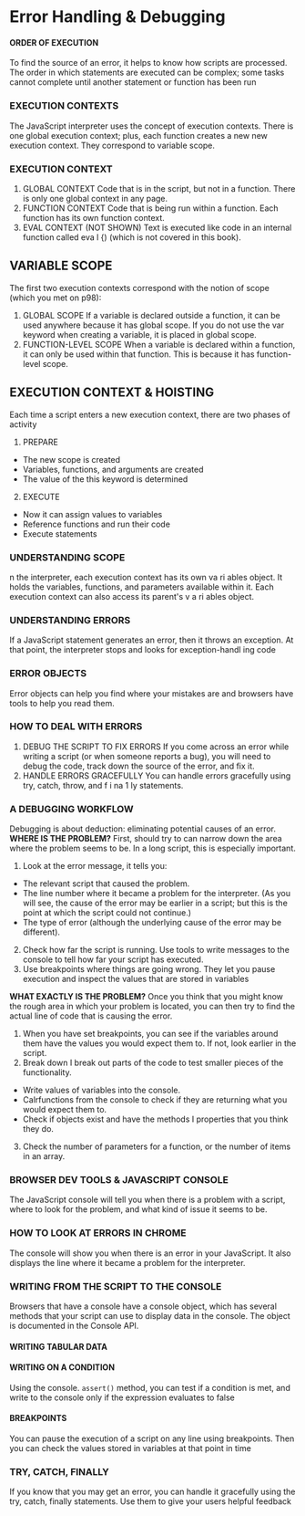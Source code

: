 # Error Handling & Debugging

#### ORDER OF EXECUTION
To find the source of an error, it helps to know how scripts are processed. 
The order in which statements are executed can be complex; some tasks 
cannot complete until another statement or function has been run

### EXECUTION CONTEXTS 
The JavaScript interpreter uses the concept of execution contexts. 
There is one global execution context; plus, each function creates a new 
new execution context. They correspond to variable scope. 

### EXECUTION CONTEXT 
1. GLOBAL CONTEXT 
Code that is in the script, but not in a function. 
There is only one global context in any page.
2. FUNCTION CONTEXT 
Code that is being run within a function. 
Each function has its own function context.
3. EVAL CONTEXT (NOT SHOWN) 
Text is executed like code in an internal function 
called eva l {) (which is not covered in this book). 

## VARIABLE SCOPE 
The first two execution contexts correspond with the 
notion of scope (which you met on p98):

1. GLOBAL SCOPE 
If a variable is declared outside a function, it can 
be used anywhere because it has global scope. 
If you do not use the var keyword when creating 
a variable, it is placed in global scope. 
2. FUNCTION-LEVEL SCOPE 
When a variable is declared within a function, 
it can only be used within that function. This is 
because it has function-level scope.

## EXECUTION CONTEXT & HOISTING 
Each time a script enters a new execution context, there are two phases 
of activity

1. PREPARE 
* The new scope is created 
* Variables, functions, and arguments are created 
* The value of the this keyword is determined 

2. EXECUTE 
* Now it can assign values to variables 
* Reference functions and run their code 
* Execute statements 

### UNDERSTANDING SCOPE 
n the interpreter, each execution context has its own va ri ables object. 
It holds the variables, functions, and parameters available within it. 
Each execution context can also access its parent's v a ri ables object.

### UNDERSTANDING ERRORS 
If a JavaScript statement generates an error, then it throws an exception. 
At that point, the interpreter stops and looks for exception-handl ing code

### ERROR OBJECTS 
Error objects can help you find where your mistakes are 
and browsers have tools to help you read them. 

### HOW TO DEAL WITH ERRORS 
1. DEBUG THE SCRIPT TO FIX ERRORS 
If you come across an error while writing a script 
(or when someone reports a bug), you will need to 
debug the code, track down the source of the error, 
and fix it. 
2.  HANDLE ERRORS GRACEFULLY 
You can handle errors gracefully using try, catch, 
throw, and f i na 1 ly statements. 


### A DEBUGGING WORKFLOW
Debugging is about deduction: eliminating potential causes of an error. 
**WHERE IS THE PROBLEM?** 
First, should try to can narrow down the area where 
the problem seems to be. In a long script, this is 
especially important. 

1. Look at the error message, it tells you: 
* The relevant script that caused the problem. 
* The line number where it became a problem for 
the interpreter. (As you will see, the cause of 
the error may be earlier in a script; but this is the 
point at which the script could not continue.) 
* The type of error (although the underlying cause 
of the error may be different). 
2. Check how far the script is running. 
Use tools to write messages to the console to tell 
how far your script has executed. 
3. Use breakpoints where things are going wrong. 
They let you pause execution and inspect the values 
that are stored in variables


**WHAT EXACTLY IS THE PROBLEM?** 
Once you think that you might know the rough area 
in which your problem is located, you can then try to 
find the actual line of code that is causing the error. 
1. When you have set breakpoints, you can see if the 
variables around them have the values you would 
expect them to. If not, look earlier in the script. 
2. Break down I break out parts of the code to test 
smaller pieces of the functionality. 
* Write values of variables into the console. 
* Calrfunctions from the console to check if they 
are returning what you would expect them to. 
* Check if objects exist and have the methods I 
properties that you think they do. 
3. Check the number of parameters for a function, or 
the number of items in an array. 

### BROWSER DEV TOOLS & JAVASCRIPT CONSOLE 
The JavaScript console will tell you when there is a problem with a script, 
where to look for the problem, and what kind of issue it seems to be. 

### HOW TO LOOK AT ERRORS IN CHROME 
The console will show you when there is an 
error in your JavaScript. It also displays the line 
where it became a problem for the interpreter. 

### WRITING FROM THE SCRIPT TO THE CONSOLE

Browsers that have a console have a console object, which has several 
methods that your script can use to display data in the console. 
The object is documented in the Console API. 

#### WRITING TABULAR DATA
#### WRITING ON A CONDITION 
Using the console. `assert()` 
method, you can test if a 
condition is met, and write to the 
console only if the expression 
evaluates to false

#### BREAKPOINTS 
You can pause the execution of a script on any 
line using breakpoints. Then you can check the 
values stored in variables at that point in time

### TRY, CATCH, FINALLY 
If you know that you may get an error, you can handle 
it gracefully using the try, catch, finally statements. 
Use them to give your users helpful feedback


